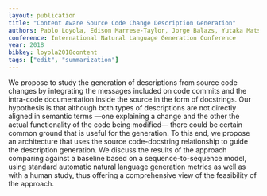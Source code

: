 ```yaml
---
layout: publication
title: "Content Aware Source Code Change Description Generation"
authors: Pablo Loyola, Edison Marrese-Taylor, Jorge Balazs, Yutaka Matsuo, Fumiko Satoh
conference: International Natural Language Generation Conference
year: 2018
bibkey: loyola2018content
tags: ["edit", "summarization"]
---
```

We propose to study the generation of descriptions from source code changes by integrating  the  messages  included  on  code
commits and the intra-code documentation
inside the source in the form of docstrings.
Our hypothesis is that although both types
of descriptions are not directly aligned in
semantic terms —one explaining a change
and  the  other  the  actual  functionality  of
the code being modified— there could be
certain common ground that is useful for
the  generation.   To  this  end,  we  propose
an architecture that uses the source code-docstring relationship to guide the description generation.  We discuss the results of
the approach comparing against a baseline
based  on  a  sequence-to-sequence  model,
using standard automatic natural language
generation metrics as well as with a human
study, thus offering a comprehensive view
of the feasibility of the approach.
